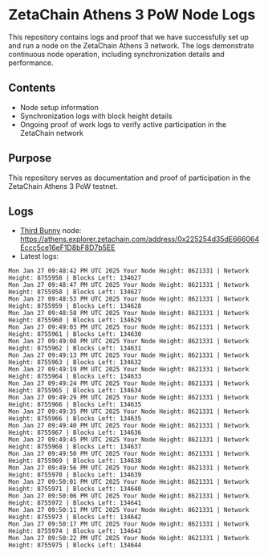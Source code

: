 # ZetaChain Athens 3 PoW Node Logs
This repository contains logs and proof that we have successfully set up and run a node on the ZetaChain Athens 3 network. The logs demonstrate continuous node operation, including synchronization details and performance.

## Contents
- Node setup information
- Synchronization logs with block height details
- Ongoing proof of work logs to verify active participation in the ZetaChain network

## Purpose
This repository serves as documentation and proof of participation in the ZetaChain Athens 3 PoW testnet.

## Logs

- [Third Bunny](https://thirdbunny.xyz/) node: https://athens.explorer.zetachain.com/address/0x225254d35dE666064Eccc5ce16eF1D8bF8D7b5EE
- Latest logs:
```
Mon Jan 27 09:48:42 PM UTC 2025 Your Node Height: 8621331 | Network Height: 8755958 | Blocks Left: 134627
Mon Jan 27 09:48:47 PM UTC 2025 Your Node Height: 8621331 | Network Height: 8755958 | Blocks Left: 134627
Mon Jan 27 09:48:53 PM UTC 2025 Your Node Height: 8621331 | Network Height: 8755959 | Blocks Left: 134628
Mon Jan 27 09:48:58 PM UTC 2025 Your Node Height: 8621331 | Network Height: 8755960 | Blocks Left: 134629
Mon Jan 27 09:49:03 PM UTC 2025 Your Node Height: 8621331 | Network Height: 8755961 | Blocks Left: 134630
Mon Jan 27 09:49:08 PM UTC 2025 Your Node Height: 8621331 | Network Height: 8755962 | Blocks Left: 134631
Mon Jan 27 09:49:13 PM UTC 2025 Your Node Height: 8621331 | Network Height: 8755963 | Blocks Left: 134632
Mon Jan 27 09:49:19 PM UTC 2025 Your Node Height: 8621331 | Network Height: 8755964 | Blocks Left: 134633
Mon Jan 27 09:49:24 PM UTC 2025 Your Node Height: 8621331 | Network Height: 8755965 | Blocks Left: 134634
Mon Jan 27 09:49:29 PM UTC 2025 Your Node Height: 8621331 | Network Height: 8755966 | Blocks Left: 134635
Mon Jan 27 09:49:35 PM UTC 2025 Your Node Height: 8621331 | Network Height: 8755966 | Blocks Left: 134635
Mon Jan 27 09:49:40 PM UTC 2025 Your Node Height: 8621331 | Network Height: 8755967 | Blocks Left: 134636
Mon Jan 27 09:49:45 PM UTC 2025 Your Node Height: 8621331 | Network Height: 8755968 | Blocks Left: 134637
Mon Jan 27 09:49:50 PM UTC 2025 Your Node Height: 8621331 | Network Height: 8755969 | Blocks Left: 134638
Mon Jan 27 09:49:56 PM UTC 2025 Your Node Height: 8621331 | Network Height: 8755970 | Blocks Left: 134639
Mon Jan 27 09:50:01 PM UTC 2025 Your Node Height: 8621331 | Network Height: 8755971 | Blocks Left: 134640
Mon Jan 27 09:50:06 PM UTC 2025 Your Node Height: 8621331 | Network Height: 8755972 | Blocks Left: 134641
Mon Jan 27 09:50:11 PM UTC 2025 Your Node Height: 8621331 | Network Height: 8755973 | Blocks Left: 134642
Mon Jan 27 09:50:17 PM UTC 2025 Your Node Height: 8621331 | Network Height: 8755974 | Blocks Left: 134643
Mon Jan 27 09:50:22 PM UTC 2025 Your Node Height: 8621331 | Network Height: 8755975 | Blocks Left: 134644
```
